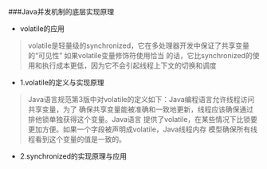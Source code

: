 ###Java并发机制的底层实现原理
- volatile的应用
>volatile是轻量级的synchronized，它在多处理器开发中保证了共享变量的“可见性”
如果volatile变量修饰符使用恰当
的话，它比synchronized的使用和执行成本更低，因为它不会引起线程上下文的切换和调度

- 1.volatile的定义与实现原理
>Java语言规范第3版中对volatile的定义如下：Java编程语言允许线程访问共享变量，为了
 确保共享变量能被准确和一致地更新，线程应该确保通过排他锁单独获得这个变量。Java语言
 提供了volatile，在某些情况下比锁要更加方便。如果一个字段被声明成volatile，Java线程内存
 模型确保所有线程看到这个变量的值是一致的。
 
 - 2.synchronized的实现原理与应用
 >

 
 